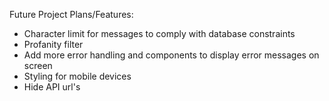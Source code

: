 Future Project Plans/Features:
* Character limit for messages to comply with database constraints
* Profanity filter
* Add more error handling and components to display error messages on screen
* Styling for mobile devices
* Hide API url's
